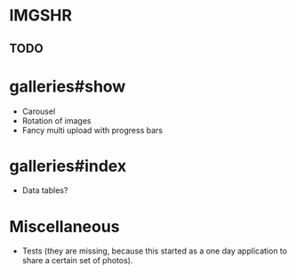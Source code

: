 IMGSHR
======

TODO
----

# galleries#show

* Carousel
* Rotation of images
* Fancy multi upload with progress bars

# galleries#index

* Data tables?

# Miscellaneous

* Tests (they are missing, because this started as a one day application to
  share a certain set of photos).
